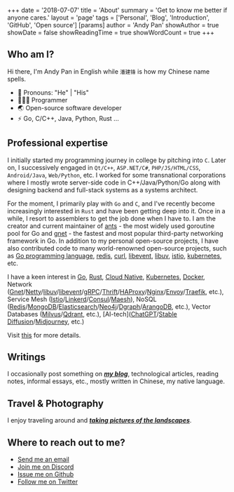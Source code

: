 +++
date = '2018-07-07'
title = 'About'
summary = 'Get to know me better if anyone cares.'
layout = 'page'
tags = ['Personal', 'Blog', 'Introduction', 'GitHub', 'Open source']
[params]
  author = 'Andy Pan'
showAuthor = true
showDate = false
showReadingTime = true
showWordCount = true
+++

## Who am I?

Hi there, I'm Andy Pan in English while `潘建锋` is how my Chinese name spells.

- 👔 Pronouns: "He" | "His"
- 🧑🏻‍💻 Programmer
- 🌏 Open-source software developer
- ⚡ Go, C/C++, Java, Python, Rust ...

## Professional expertise

I initially started my programming journey in college by pitching into `C`. Later on, I successively engaged in `Qt/C++`, `ASP.NET/C#`, `PHP/JS/HTML/CSS`, `Android/Java`, `Web/Python`, etc. I worked for some transnational corporations where I mostly wrote server-side code in C++/Java/Python/Go along with designing backend and full-stack systems as a systems architect.

For the moment, I primarily play with `Go` and `C`, and I've recently become increasingly interested in `Rust` and have been getting deep into it. Once in a while, I resort to assemblers to get the job done when I have to. I am the creator and current maintainer of [ants](https://github.com/panjf2000/ants) - the most widely used goroutine pool for Go and [gnet](https://github.com/panjf2000/gnet) - the fastest and most popular third-party networking framework in Go. In addition to my personal open-source projects, I have also contributed code to many world-renowned open-source projects, such as [Go programming language](https://github.com/golang/go), [redis](https://github.com/redis/redis), [curl](https://github.com/curl/curl), [libevent](https://github.com/libevent/libevent), [libuv](https://github.com/libuv/libuv), [istio](https://github.com/istio/istio), [kubernetes](https://github.com/kubernetes/kubernetes), etc.

I have a keen interest in [Go](https://github.com/golang/go), [Rust](https://github.com/rust-lang/rust), [Cloud Native](https://www.cncf.io/), [Kubernetes](https://github.com/kubernetes/kubernetes), [Docker](https://www.docker.com/), Network ([Gnet](https://github.com/panjf2000/gnet)/[Netty](https://github.com/netty/netty)/[libuv](https://github.com/libuv/libuv)/[libevent](https://github.com/libevent/libevent)/[gRPC](https://github.com/grpc/grpc)/[Thrift](https://github.com/apache/thrift)/[HAProxy](https://www.haproxy.org/)/[Nginx](https://nginx.org/)/[Envoy](https://github.com/envoyproxy/envoy)/[Traefik](https://github.com/traefik/traefik), etc.), Service Mesh ([Istio](https://github.com/istio/istio)/[Linkerd](https://github.com/linkerd/linkerd2)/[Consul](https://github.com/hashicorp/consul)/[Maesh](https://github.com/traefik/mesh)), NoSQL ([Redis](https://github.com/redis/redis)/[MongoDB](https://github.com/mongodb/mongo)/[Elasticsearch](https://github.com/elastic/elasticsearch)/[Neo4j](https://github.com/neo4j/neo4j)/[Dgraph](https://github.com/dgraph-io/dgraph)/[ArangoDB](https://github.com/arangodb/arangodb), etc.), Vector Databases ([Milvus](https://github.com/milvus-io/milvus)/[Qdrant](https://github.com/qdrant/qdrant), etc.), [AI-tech]([ChatGPT](https://chat.openai.com/)/[Stable Diffusion](https://stability.ai/stablediffusion)/[Midjourney](https://www.midjourney.com/), etc.)

Visit [this](/projects/) for more details.

## Writings

I occasionally post something on [***my blog***](https://blog.andypan.me/), technological articles, reading notes, informal essays, etc., mostly written in Chinese, my native language.

## Travel & Photography

I enjoy traveling around and [***taking pictures of the landscapes***](https://gallery.strikefreedom.top/s/1e8v8ivisn).

## Where to reach out to me?

- [Send me an email](mailto:i@andypan.me)
- [Join me on Discord](https://discord.gg/UyKD7NZcfH)
- [Issue me on Github](https://github.com/panjf2000)
- [Follow me on Twitter](https://twitter.com/panjf2000)

